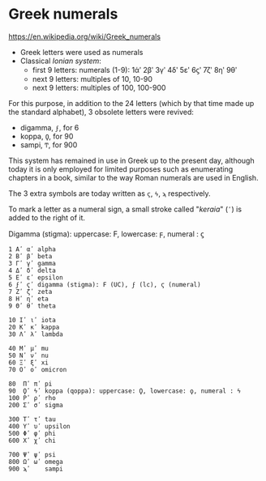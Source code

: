 # Greek numerals

https://en.wikipedia.org/wiki/Greek_numerals

* Greek letters were used as numerals
* Classical *Ionian system*:
  - first 9 letters: numerals (1-9): 1άʹ 2βʹ 3γʹ 4δʹ 5εʹ 6ϛʹ 7ζʹ 8ηʹ 9θʹ
  - next 9 letters: multiples of 10, 10-90
  - next 9 letters: multiples of 100, 100-900

For this purpose, in addition to the 24 letters (which by that time made up the standard alphabet), 3 obsolete letters were revived:
- digamma, `ϝ`, for 6
- koppa, `Ϙ`, for 90
- sampi, `Ͳ`, for 900

This system has remained in use in Greek up to the present day, although today it is only employed for limited purposes such as enumerating chapters in a book, similar to the way Roman numerals are used in English.

The 3 extra symbols are today written as `ϛ`, `ϟ`, `ϡ` respectively.

To mark a letter as a numeral sign, a small stroke called "_keraia_" (`ʹ`) is added to the right of it.

Digamma (stigma): uppercase: Ϝ, lowercase: ϝ, numeral  : ϛ


```
1 Αʹ αʹ alpha
2 Βʹ βʹ beta
3 Γʹ γʹ gamma
4 Δʹ δʹ delta
5 Εʹ εʹ epsilon
6 ϝʹ ϛʹ digamma (stigma): Ϝ (UC), ϝ (lc), ϛ (numeral)
7 Ζʹ ζʹ zeta
8 Ηʹ ηʹ eta
9 Θʹ θʹ theta

10 Ιʹ ιʹ iota
20 Κʹ κʹ kappa
30 Λʹ λʹ lambda

40 Μʹ μʹ mu
50 Νʹ νʹ nu
60 Ξʹ ξʹ xi
70 Οʹ οʹ omicron

80  Πʹ πʹ pi
90  Ϙʹ ϟʹ koppa (qoppa): uppercase: Ϙ, lowercase: ϙ, numeral : ϟ
100 Ρʹ ρʹ rho
200 Σʹ σʹ sigma

300 Τʹ τʹ tau
400 Υʹ υʹ upsilon
500 Φʹ φʹ phi
600 Χʹ χʹ chi

700 Ψʹ ψʹ psi
800 Ωʹ ωʹ omega
900 ϡʹ    sampi
```
